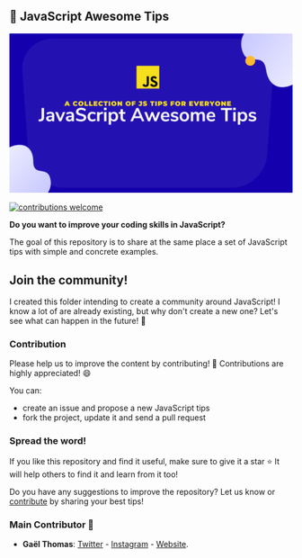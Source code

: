 ## 🤩 JavaScript Awesome Tips

![JavaScript Awesome Tips Image](./javascript-awesome-tips.png)

[![contributions welcome](https://img.shields.io/badge/contributions-welcome-brightgreen.svg?style=flat)](./CONTRIBUTING.md)

**Do you want to improve your coding skills in JavaScript?**

The goal of this repository is to share at the same place a set of JavaScript tips with simple and concrete examples.

## Join the community!

I created this folder intending to create a community around JavaScript! I know a lot of are already existing, but why don't create a new one? Let's see what can happen in the future! 👀

### Contribution

Please help us to improve the content by contributing! 🙏
Contributions are highly appreciated! 😄

You can:

-   create an issue and propose a new JavaScript tips
-   fork the project, update it and send a pull request

### Spread the word!

If you like this repository and find it useful, make sure to give it a star ⭐ It will help others to find it and learn from it too!

Do you have any suggestions to improve the repository? Let us know or [contribute](./CONTRIBUTING.md) by sharing your best tips!

### Main Contributor 🙂

-   **Gaël Thomas**: [Twitter](https://twitter.com/gaelthomas_/) - [Instagram](https://www.instagram.com/herewecode.io/) - [Website](https://herewecode.io/).
